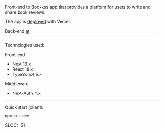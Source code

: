 Front-end to Bookkss app that provides a platform for users to write and share book reviews.

The app is [deployed](https://bookkss.com) with Vercel.

Back-end [at](https://github.com/adnjoo/bookkss-server)

---

Technologies used:

Front-end

- Next 13.x
- React 18.x
- TypeScript 5.x

Middleware

- Next-Auth 4.x

---

Quick start (client):

```
npm run dev
```

SLOC: 151
